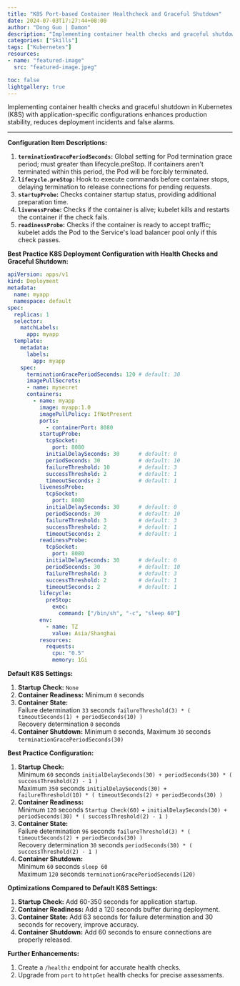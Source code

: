 ```yaml
---
title: "K8S Port-based Container Healthcheck and Graceful Shutdown"
date: 2024-07-03T17:27:44+08:00
author: "Dong Guo | Damon"
description: "Implementing container health checks and graceful shutdown in Kubernetes (K8S) with application-specific configurations enhances production stability, reduces deployment incidents and false alarms."
categories: ["Skills"]
tags: ["Kubernetes"]
resources:
- name: "featured-image"
  src: "featured-image.jpeg"

toc: false
lightgallery: true
---
```


Implementing container health checks and graceful shutdown in Kubernetes (K8S) with application-specific configurations enhances production stability, reduces deployment incidents and false alarms.

<!--more-->

---

**Configuration Item Descriptions:**

1. **`terminationGracePeriodSeconds`:** Global setting for Pod termination grace period; must greater than lifecycle.preStop. If containers aren't terminated within this period, the Pod will be forcibly terminated.  
2. **`lifecycle.preStop`:** Hook to execute commands before container stops, delaying termination to release connections for pending requests.  
3. **`startupProbe`:** Checks container startup status, providing additional preparation time.  
4. **`livenessProbe`:** Checks if the container is alive; kubelet kills and restarts the container if the check fails.  
5. **`readinessProbe`:** Checks if the container is ready to accept traffic; kubelet adds the Pod to the Service's load balancer pool only if this check passes.  

**Best Practice K8S Deployment Configuration with Health Checks and Graceful Shutdown:**

```yaml
apiVersion: apps/v1
kind: Deployment
metadata:
  name: myapp
  namespace: default
spec:
  replicas: 1
  selector:
    matchLabels:
      app: myapp
  template:
    metadata:
      labels:
        app: myapp
    spec:
      terminationGracePeriodSeconds: 120 # default: 30
      imagePullSecrets:
      - name: mysecret
      containers:
        - name: myapp
          image: myapp:1.0
          imagePullPolicy: IfNotPresent
          ports:
            - containerPort: 8080
          startupProbe:
            tcpSocket:
              port: 8080
            initialDelaySeconds: 30      # default: 0
            periodSeconds: 30            # default: 10
            failureThreshold: 10         # default: 3
            successThreshold: 2          # default: 1
            timeoutSeconds: 2            # default: 1
          livenessProbe:
            tcpSocket:
              port: 8080
            initialDelaySeconds: 30      # default: 0
            periodSeconds: 30            # default: 10
            failureThreshold: 3          # default: 3
            successThreshold: 2          # default: 1
            timeoutSeconds: 2            # default: 1
          readinessProbe:
            tcpSocket:
              port: 8080
            initialDelaySeconds: 30      # default: 0
            periodSeconds: 30            # default: 10
            failureThreshold: 3          # default: 3
            successThreshold: 2          # default: 1
            timeoutSeconds: 2            # default: 1
          lifecycle:
            preStop:
              exec:
                command: ["/bin/sh", "-c", "sleep 60"]
          env:
            - name: TZ
              value: Asia/Shanghai
          resources:
            requests:
              cpu: "0.5"
              memory: 1Gi
```

**Default K8S Settings:**

1. **Startup Check:** `None`
2. **Container Readiness:** Minimum `0` seconds
3. **Container State:**  
   Failure determination `33` seconds `failureThreshold(3) * ( timeoutSeconds(1) + periodSeconds(10) )`   
   Recovery determination `0` seconds
4. **Container Shutdown:** Minimum `0` seconds, Maximum `30` seconds `terminationGracePeriodSeconds(30)`

**Best Practice Configuration:**

1. **Startup Check:**  
   Minimum `60` seconds `initialDelaySeconds(30) + periodSeconds(30) * ( successThreshold(2) - 1 )`  
   Maximum `350` seconds `initialDelaySeconds(30) + failureThreshold(10) * ( timeoutSeconds(2) + periodSeconds(30) )`
2. **Container Readiness:**  
   Minimum `120` seconds `Startup Check(60)` + `initialDelaySeconds(30) + periodSeconds(30) * ( successThreshold(2) - 1 )`
3. **Container State:**  
   Failure determination `96` seconds `failureThreshold(3) * ( timeoutSeconds(2) + periodSeconds(30) )`  
   Recovery determination `30` seconds `periodSeconds(30) * ( successThreshold(2) - 1 )`
4. **Container Shutdown:**   
   Minimum `60` seconds `sleep 60`  
   Maximum `120` seconds `terminationGracePeriodSeconds(120)`

**Optimizations Compared to Default K8S Settings:**

1. **Startup Check:** Add 60-350 seconds for application startup.
2. **Container Readiness:** Add a 120 seconds buffer during deployment.
3. **Container State:** Add 63 seconds for failure determination and 30 seconds for recovery, improve accuracy.
4. **Container Shutdown:** Add 60 seconds to ensure connections are properly released.

**Further Enhancements:**

1. Create a `/healthz` endpoint for accurate health checks.
2. Upgrade from `port` to `httpGet` health checks for precise assessments.